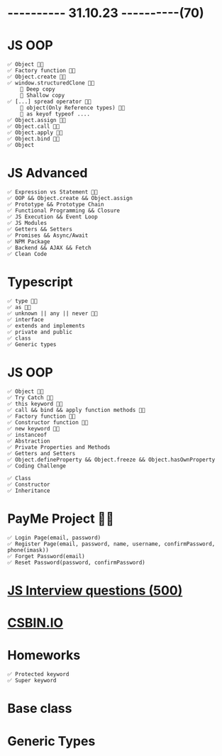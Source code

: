 # ---------- 31.10.23 ----------(70)

# JS OOP

    ✅ Object 👍🏻
    ✅ Factory function 👍🏻
    ✅ Object.create 👍🏻
    ✅ window.structuredClone 👍🏻
        🐣 Deep copy
        🐣 Shallow copy
    ✅ [...] spread operator 👍🏻
        🐣 object(Only Reference types) 👍🏻
        🐣 as keyof typeof ....
    ✅ Object.assign 👍🏻
    ✅ Object.call 👍🏻
    ✅ Object.apply 👍🏻
    ✅ Object.bind 👍🏻
    ✅ Object

# JS Advanced

    ✅ Expression vs Statement 👍🏻
    ✅ OOP && Object.create && Object.assign
    ✅ Prototype && Prototype Chain
    ✅ Functional Programming && Closure
    ✅ JS Execution && Event Loop
    ✅ JS Modules
    ✅ Getters && Setters
    ✅ Promises && Async/Await
    ✅ NPM Package
    ✅ Backend && AJAX && Fetch
    ✅ Clean Code

# Typescript

    ✅ type 👍🏻
    ✅ as 👍🏻
    ✅ unknown || any || never 👍🏻
    ✅ interface
    ✅ extends and implements
    ✅ private and public
    ✅ class
    ✅ Generic types

# JS OOP

    ✅ Object 👍🏻
    ✅ Try Catch 👍🏻
    ✅ this keyword 👍🏻
    ✅ call && bind && apply function methods 👍🏻
    ✅ Factory function 👍🏻
    ✅ Constructor function 👍🏻
    ✅ new keyword 👍🏻
    ✅ instanceof
    ✅ Abstraction
    ✅ Private Properties and Methods
    ✅ Getters and Setters
    ✅ Object.defineProperty && Object.freeze && Object.hasOwnProperty
    ✅ Coding Challenge

    ✅ Class
    ✅ Constructor
    ✅ Inheritance

# PayMe Project 👍🏻

    ✅ Login Page(email, password)
    ✅ Register Page(email, password, name, username, confirmPassword, phone(imask))
    ✅ Forget Password(email)
    ✅ Reset Password(password, confirmPassword)

# [JS Interview questions (500)](https://github.com/sudheerj/javascript-interview-questions)

# [CSBIN.IO](http://csbin.io)

# Homeworks

    ✅ Protected keyword
    ✅ Super keyword

# Base class

# Generic Types
